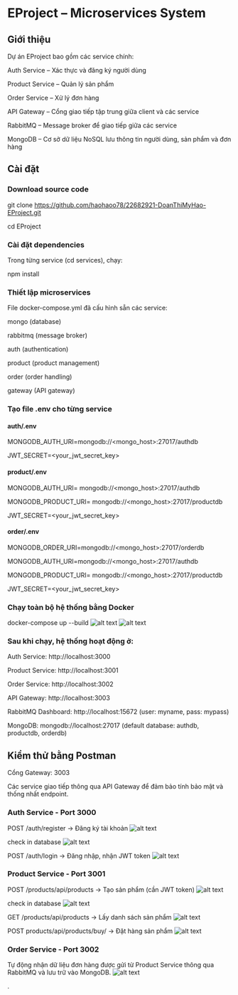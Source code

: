 # EProject – Microservices System
## Giới thiệu

Dự án EProject bao gồm các service chính:

Auth Service – Xác thực và đăng ký người dùng

Product Service – Quản lý sản phẩm

Order Service – Xử lý đơn hàng

API Gateway – Cổng giao tiếp tập trung giữa client và các service

RabbitMQ – Message broker để giao tiếp giữa các service

MongoDB – Cơ sở dữ liệu NoSQL lưu thông tin người dùng, sản phẩm và đơn hàng

## Cài đặt
### Download source code
git clone <https://github.com/haohaoo78/22682921-DoanThiMyHao-EProject.git>

cd EProject

### Cài đặt dependencies
Trong từng service (cd services), chạy:

npm install

### Thiết lập microservices

File docker-compose.yml đã cấu hình sẵn các service:

mongo (database)

rabbitmq (message broker)

auth (authentication)

product (product management)

order (order handling)

gateway (API gateway)

### Tạo file .env cho từng service

#### auth/.env

MONGODB_AUTH_URI=mongodb://<mongo_host>:27017/authdb

JWT_SECRET=<your_jwt_secret_key>


#### product/.env

MONGODB_AUTH_URI= mongodb://<mongo_host>:27017/authdb

MONGODB_PRODUCT_URI= mongodb://<mongo_host>:27017/productdb

JWT_SECRET=<your_jwt_secret_key>


#### order/.env

MONGODB_ORDER_URI=mongodb://<mongo_host>:27017/orderdb

MONGODB_AUTH_URI=mongodb://<mongo_host>:27017/authdb

MONGODB_PRODUCT_URI= mongodb://<mongo_host>:27017/productdb

JWT_SECRET=<your_jwt_secret_key>

### Chạy toàn bộ hệ thống bằng Docker

docker-compose up --build
![alt text](img_readme/image.png)
![alt text](img_readme/image-9.png)
### Sau khi chạy, hệ thống hoạt động ở:

Auth Service: http://localhost:3000

Product Service: http://localhost:3001

Order Service: http://localhost:3002

API Gateway: http://localhost:3003

RabbitMQ Dashboard: http://localhost:15672
 (user: myname, pass: mypass)

MongoDB: mongodb://localhost:27017
(default database: authdb, productdb, orderdb)

## Kiểm thử bằng Postman

Cổng Gateway: 3003

Các service giao tiếp thông qua API Gateway để đảm bảo tính bảo mật và thống nhất endpoint.

### Auth Service - Port 3000

POST /auth/register → Đăng ký tài khoản
![alt text](img_readme/image-1.png)

check in database
![alt text](img_readme/image-2.png)

POST /auth/login → Đăng nhập, nhận JWT token
![alt text](img_readme/image-3.png)

### Product Service - Port 3001

POST /products/api/products → Tạo sản phẩm (cần JWT token)
![alt text](img_readme/image-4.png)

check in database
![alt text](img_readme/image-5.png)

GET /products/api/products → Lấy danh sách sản phẩm
![alt text](img_readme/image-6.png)

POST products/api/products/buy/ → Đặt hàng sản phẩm
![alt text](img_readme/image-7.png)

### Order Service - Port 3002
Tự động nhận dữ liệu đơn hàng được gửi từ Product Service thông qua RabbitMQ và lưu trữ vào MongoDB.
![alt text](img_readme/image-8.png)

.